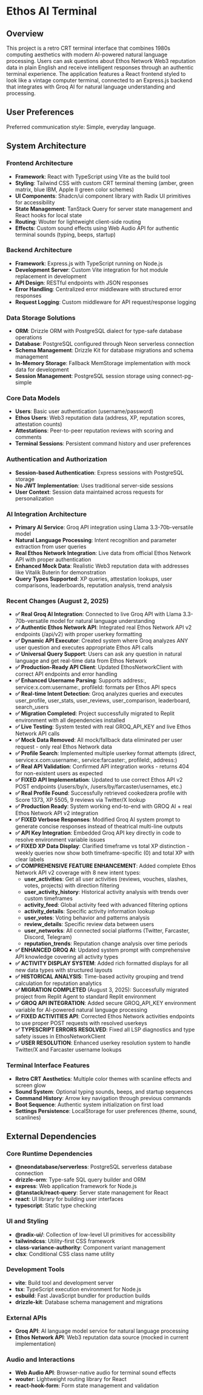 # Ethos AI Terminal

## Overview

This project is a retro CRT terminal interface that combines 1980s computing aesthetics with modern AI-powered natural language processing. Users can ask questions about Ethos Network Web3 reputation data in plain English and receive intelligent responses through an authentic terminal experience. The application features a React frontend styled to look like a vintage computer terminal, connected to an Express.js backend that integrates with Groq AI for natural language understanding and processing.

## User Preferences

Preferred communication style: Simple, everyday language.

## System Architecture

### Frontend Architecture
- **Framework**: React with TypeScript using Vite as the build tool
- **Styling**: Tailwind CSS with custom CRT terminal theming (amber, green matrix, blue IBM, Apple II green color schemes)
- **UI Components**: Shadcn/ui component library with Radix UI primitives for accessibility
- **State Management**: TanStack Query for server state management and React hooks for local state
- **Routing**: Wouter for lightweight client-side routing
- **Effects**: Custom sound effects using Web Audio API for authentic terminal sounds (typing, beeps, startup)

### Backend Architecture
- **Framework**: Express.js with TypeScript running on Node.js
- **Development Server**: Custom Vite integration for hot module replacement in development
- **API Design**: RESTful endpoints with JSON responses
- **Error Handling**: Centralized error middleware with structured error responses
- **Request Logging**: Custom middleware for API request/response logging

### Data Storage Solutions
- **ORM**: Drizzle ORM with PostgreSQL dialect for type-safe database operations
- **Database**: PostgreSQL configured through Neon serverless connection
- **Schema Management**: Drizzle Kit for database migrations and schema management
- **In-Memory Storage**: Fallback MemStorage implementation with mock data for development
- **Session Management**: PostgreSQL session storage using connect-pg-simple

### Core Data Models
- **Users**: Basic user authentication (username/password)
- **Ethos Users**: Web3 reputation data (address, XP, reputation scores, attestation counts)
- **Attestations**: Peer-to-peer reputation reviews with scoring and comments
- **Terminal Sessions**: Persistent command history and user preferences

### Authentication and Authorization
- **Session-based Authentication**: Express sessions with PostgreSQL storage
- **No JWT Implementation**: Uses traditional server-side sessions
- **User Context**: Session data maintained across requests for personalization

### AI Integration Architecture
- **Primary AI Service**: Groq API integration using Llama 3.3-70b-versatile model
- **Natural Language Processing**: Intent recognition and parameter extraction from user queries
- **Real Ethos Network Integration**: Live data from official Ethos Network API with proper authentication
- **Enhanced Mock Data**: Realistic Web3 reputation data with addresses like Vitalik Buterin for demonstration
- **Query Types Supported**: XP queries, attestation lookups, user comparisons, leaderboards, reputation analysis, trend analysis

### Recent Changes (August 2, 2025)
- **✅ Real Groq AI Integration**: Connected to live Groq API with Llama 3.3-70b-versatile model for natural language understanding
- **✅ Authentic Ethos Network API**: Integrated real Ethos Network API v2 endpoints (/api/v2) with proper userkey formatting
- **✅ Dynamic API Executor**: Created system where Groq analyzes ANY user question and executes appropriate Ethos API calls
- **✅ Universal Query Support**: Users can ask any question in natural language and get real-time data from Ethos Network
- **✅ Production-Ready API Client**: Updated EthosNetworkClient with correct API endpoints and error handling
- **✅ Enhanced Username Parsing**: Supports address:, service:x.com:username:, profileId: formats per Ethos API specs
- **✅ Real-time Intent Detection**: Groq analyzes queries and executes user_profile, user_stats, user_reviews, user_comparison, leaderboard, search_users
- **✅ Migration Completed**: Project successfully migrated to Replit environment with all dependencies installed
- **✅ Live Testing**: System tested with real GROQ_API_KEY and live Ethos Network API calls
- **✅ Mock Data Removed**: All mock/fallback data eliminated per user request - only real Ethos Network data
- **✅ Profile Search**: Implemented multiple userkey format attempts (direct, service:x.com:username:, service:farcaster:, profileId:, address:)
- **✅ Real API Validation**: Confirmed API integration works - returns 404 for non-existent users as expected
- **✅ FIXED API Implementation**: Updated to use correct Ethos API v2 POST endpoints (/users/by/x, /users/by/farcaster/usernames, etc.)
- **✅ Real Profile Found**: Successfully retrieved cookedzera profile with Score 1373, XP 5505, 9 reviews via Twitter/X lookup
- **✅ Production Ready**: System working end-to-end with GROQ AI + real Ethos Network API v2 integration
- **✅ FIXED Verbose Responses**: Modified Groq AI system prompt to generate concise responses instead of theatrical multi-line outputs
- **✅ API Key Integration**: Embedded Groq API key directly in code to resolve environment variable issues
- **✅ FIXED XP Data Display**: Clarified timeframe vs total XP distinction - weekly queries now show both timeframe-specific (0) and total XP with clear labels
- **✅ COMPREHENSIVE FEATURE ENHANCEMENT**: Added complete Ethos Network API v2 coverage with 8 new intent types:
  - **user_activities**: Get all user activities (reviews, vouches, slashes, votes, projects) with direction filtering
  - **user_activity_history**: Historical activity analysis with trends over custom timeframes
  - **activity_feed**: Global activity feed with advanced filtering options
  - **activity_details**: Specific activity information lookup
  - **user_votes**: Voting behavior and patterns analysis
  - **review_details**: Specific review data between users
  - **user_networks**: All connected social platforms (Twitter, Farcaster, Discord, Telegram)
  - **reputation_trends**: Reputation change analysis over time periods
- **✅ ENHANCED GROQ AI**: Updated system prompt with comprehensive API knowledge covering all activity types
- **✅ ACTIVITY DISPLAY SYSTEM**: Added rich formatted displays for all new data types with structured layouts
- **✅ HISTORICAL ANALYSIS**: Time-based activity grouping and trend calculation for reputation analytics
- **✅ MIGRATION COMPLETED** (August 3, 2025): Successfully migrated project from Replit Agent to standard Replit environment
- **✅ GROQ API INTEGRATION**: Added secure GROQ_API_KEY environment variable for AI-powered natural language processing
- **✅ FIXED ACTIVITIES API**: Corrected Ethos Network activities endpoints to use proper POST requests with resolved userkeys
- **✅ TYPESCRIPT ERRORS RESOLVED**: Fixed all LSP diagnostics and type safety issues in EthosNetworkClient
- **✅ USER RESOLUTION**: Enhanced userkey resolution system to handle Twitter/X and Farcaster username lookups

### Terminal Interface Features
- **Retro CRT Aesthetics**: Multiple color themes with scanline effects and screen glow
- **Sound System**: Optional typing sounds, beeps, and startup sequences
- **Command History**: Arrow key navigation through previous commands
- **Boot Sequence**: Authentic system initialization on first load
- **Settings Persistence**: LocalStorage for user preferences (theme, sound, scanlines)

## External Dependencies

### Core Runtime Dependencies
- **@neondatabase/serverless**: PostgreSQL serverless database connection
- **drizzle-orm**: Type-safe SQL query builder and ORM
- **express**: Web application framework for Node.js
- **@tanstack/react-query**: Server state management for React
- **react**: UI library for building user interfaces
- **typescript**: Static type checking

### UI and Styling
- **@radix-ui/**: Collection of low-level UI primitives for accessibility
- **tailwindcss**: Utility-first CSS framework
- **class-variance-authority**: Component variant management
- **clsx**: Conditional CSS class name utility

### Development Tools
- **vite**: Build tool and development server
- **tsx**: TypeScript execution environment for Node.js
- **esbuild**: Fast JavaScript bundler for production builds
- **drizzle-kit**: Database schema management and migrations

### External APIs
- **Groq API**: AI language model service for natural language processing
- **Ethos Network API**: Web3 reputation data source (mocked in current implementation)

### Audio and Interactions
- **Web Audio API**: Browser-native audio for terminal sound effects
- **wouter**: Lightweight routing library for React
- **react-hook-form**: Form state management and validation